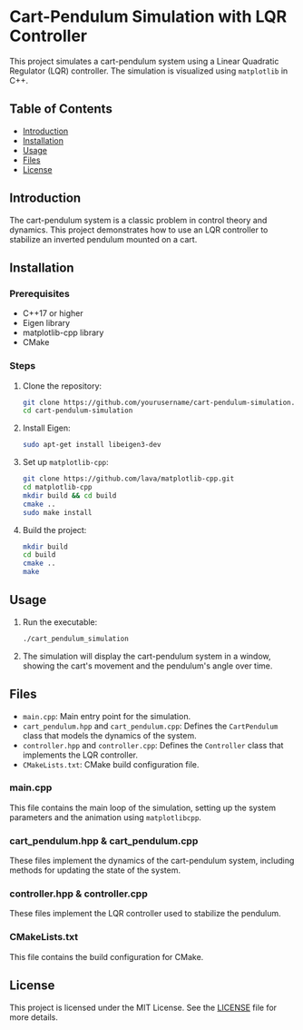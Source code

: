# Cart-Pendulum Simulation with LQR Controller

This project simulates a cart-pendulum system using a Linear Quadratic Regulator (LQR) controller. The simulation is visualized using `matplotlib` in C++.

## Table of Contents
- [Introduction](#introduction)
- [Installation](#installation)
- [Usage](#usage)
- [Files](#files)
- [License](#license)

## Introduction
The cart-pendulum system is a classic problem in control theory and dynamics. This project demonstrates how to use an LQR controller to stabilize an inverted pendulum mounted on a cart.

## Installation

### Prerequisites
- C++17 or higher
- Eigen library
- matplotlib-cpp library
- CMake

### Steps
1. Clone the repository:
    ```sh
    git clone https://github.com/yourusername/cart-pendulum-simulation.git
    cd cart-pendulum-simulation
    ```
2. Install Eigen:
    ```sh
    sudo apt-get install libeigen3-dev
    ```

3. Set up `matplotlib-cpp`:
    ```sh
    git clone https://github.com/lava/matplotlib-cpp.git
    cd matplotlib-cpp
    mkdir build && cd build
    cmake ..
    sudo make install
    ```

4. Build the project:
    ```sh
    mkdir build
    cd build
    cmake ..
    make
    ```

## Usage
1. Run the executable:
    ```sh
    ./cart_pendulum_simulation
    ```

2. The simulation will display the cart-pendulum system in a window, showing the cart's movement and the pendulum's angle over time.

## Files
- `main.cpp`: Main entry point for the simulation.
- `cart_pendulum.hpp` and `cart_pendulum.cpp`: Defines the `CartPendulum` class that models the dynamics of the system.
- `controller.hpp` and `controller.cpp`: Defines the `Controller` class that implements the LQR controller.
- `CMakeLists.txt`: CMake build configuration file.

### main.cpp
This file contains the main loop of the simulation, setting up the system parameters and the animation using `matplotlibcpp`.

### cart_pendulum.hpp & cart_pendulum.cpp
These files implement the dynamics of the cart-pendulum system, including methods for updating the state of the system.

### controller.hpp & controller.cpp
These files implement the LQR controller used to stabilize the pendulum.

### CMakeLists.txt
This file contains the build configuration for CMake.

## License
This project is licensed under the MIT License. See the [LICENSE](LICENSE) file for more details.
